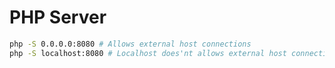 # PHP Server

```bash
php -S 0.0.0.0:8080 # Allows external host connections
php -S localhost:8080 # Localhost does'nt allows external host connections
```

